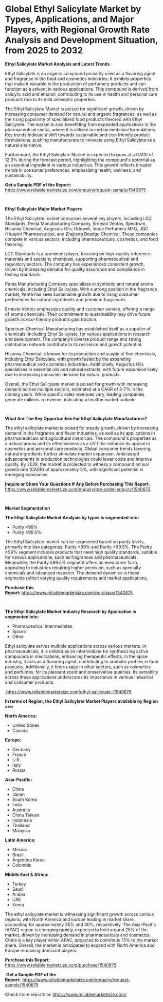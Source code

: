 <p><h1>Global Ethyl Salicylate Market by Types, Applications, and Major Players, with Regional Growth Rate Analysis and Development Situation, from 2025 to 2032</h1></p><p><strong>Ethyl Salicylate Market Analysis and Latest Trends</strong></p>
<p><p>Ethyl Salicylate is an organic compound primarily used as a flavoring agent and fragrance in the food and cosmetics industries. It exhibits properties that make it valuable in the production of perfumery products and can function as a solvent in various applications. This compound is derived from salicylic acid and ethanol, contributing to its use in health and personal care products due to its mild antiseptic properties.</p><p>The Ethyl Salicylate Market is poised for significant growth, driven by increasing consumer demand for natural and organic fragrances, as well as the rising popularity of specialized food products flavored with Ethyl Salicylate. The market is also benefitting from expanded applications in the pharmaceutical sector, where it is utilized in certain medicinal formulations. Key trends indicate a shift towards sustainable and eco-friendly product formulations, pushing manufacturers to innovate using Ethyl Salicylate as a natural alternative.</p><p>Furthermore, the Ethyl Salicylate Market is expected to grow at a CAGR of 12.3% during the forecast period, highlighting the compound's potential as an essential ingredient in various industries. This growth reflects broader trends in consumer preferences, emphasizing health, wellness, and sustainability.</p></p>
<p><strong>Get a Sample PDF of the Report:&nbsp;</strong> <a href="https://www.reliablemarketsize.com/enquiry/request-sample/1540875?utm_campaign=1832&utm_medium=2&utm_source=Github&utm_content=ia&utm_term=30012025&utm_id=ethyl-salicylate">https://www.reliablemarketsize.com/enquiry/request-sample/1540875</a></p>
<p>&nbsp;</p>
<p><strong>Ethyl Salicylate Major Market Players</strong></p>
<p><p>The Ethyl Salicylate market comprises several key players, including LGC Standards, Penta Manufacturing Company, Ernesto Ventós, Spectrum, Hisunny Chemical, Augustus Oils, Odowell, Inoue Perfumery MFG, JQC (Huayin) Pharmaceutical, and Zhejiang Boadge Chemical. These companies compete in various sectors, including pharmaceuticals, cosmetics, and food flavoring.</p><p>LGC Standards is a prominent player, focusing on high-quality reference materials and specialty chemicals, supporting pharmaceutical and regulatory sectors. The company has experienced consistent growth, driven by increasing demand for quality assurance and compliance in testing standards.</p><p>Penta Manufacturing Company specializes in synthetic and natural aroma chemicals, including Ethyl Salicylate. With a strong position in the fragrance market, Penta has seen sustainable growth due to rising consumer preferences for natural ingredients and premium fragrances.</p><p>Ernesto Ventós emphasizes quality and customer service, offering a range of aroma chemicals. Their commitment to sustainability may drive future growth as eco-friendly products gain traction.</p><p>Spectrum Chemical Manufacturing has established itself as a supplier of chemicals, including Ethyl Salicylate, for various applications in research and development. The company’s diverse product range and strong distribution network contribute to its resilience and growth potential.</p><p>Hisunny Chemical is known for its production and supply of fine chemicals, including Ethyl Salicylate, with growth fueled by the expanding pharmaceutical and cosmetics industries. Additionally, Augustus Oils specializes in essential oils and natural extracts, with future expansion likely due to increasing consumer demand for natural products.</p><p>Overall, the Ethyl Salicylate market is poised for growth with increasing demand across multiple sectors, estimated at a CAGR of 5-7% in the coming years. While specific sales revenues vary, leading companies generate millions in revenue, indicating a healthy market outlook.</p></p>
<p>&nbsp;</p>
<p><strong>What Are The Key Opportunities For Ethyl Salicylate Manufacturers?</strong></p>
<p><p>The ethyl salicylate market is poised for steady growth, driven by increasing demand in the fragrance and flavor industries, as well as its applications in pharmaceuticals and agricultural chemicals. The compound's properties as a natural aroma and its effectiveness as a UV filter enhance its appeal in cosmetics and personal care products. Global consumer trends favoring natural ingredients further stimulate market expansion. Anticipated advancements in production technologies could lower costs and improve quality. By 2028, the market is projected to witness a compound annual growth rate (CAGR) of approximately 5%, with significant potential in emerging economies.</p></p>
<p><strong>Inquire or Share Your Questions If Any Before Purchasing This Report:</strong> <a href="https://www.reliablemarketsize.com/enquiry/pre-order-enquiry/1540875?utm_campaign=1832&utm_medium=2&utm_source=Github&utm_content=ia&utm_term=30012025&utm_id=ethyl-salicylate">https://www.reliablemarketsize.com/enquiry/pre-order-enquiry/1540875</a></p>
<p>&nbsp;</p>
<p><strong>Market Segmentation</strong></p>
<p><strong>The Ethyl Salicylate Market Analysis by types is segmented into:</strong></p>
<p><ul><li>Purity ≥99%</li><li>Purity ≥99.5%</li></ul></p>
<p><p>The Ethyl Salicylate market can be segmented based on purity levels, primarily into two categories: Purity ≥99% and Purity ≥99.5%. The Purity ≥99% segment includes products that meet high quality standards, suitable for various applications, such as fragrances and pharmaceuticals. Meanwhile, the Purity ≥99.5% segment offers an even purer form, appealing to industries requiring higher precision, such as specialty chemicals and advanced research. The demand dynamics in these segments reflect varying quality requirements and market applications.</p></p>
<p><strong>Purchase this Report:&nbsp;</strong><a href="https://www.reliablemarketsize.com/purchase/1540875?utm_campaign=1832&utm_medium=2&utm_source=Github&utm_content=ia&utm_term=30012025&utm_id=ethyl-salicylate">https://www.reliablemarketsize.com/purchase/1540875</a></p>
<p>&nbsp;</p>
<p><strong>The Ethyl Salicylate Market Industry Research by Application is segmented into:</strong></p>
<p><ul><li>Pharmaceutical Intermediates</li><li>Spices</li><li>Other</li></ul></p>
<p><p>Ethyl salicylate serves multiple applications across various markets. In pharmaceuticals, it is utilized as an intermediate for synthesizing active compounds in medications, enhancing therapeutic effects. In the spice industry, it acts as a flavoring agent, contributing to aromatic profiles in food products. Additionally, it finds usage in other sectors, such as cosmetics and perfumes, for its pleasant scent and preservative qualities. Its versatility across these applications underscores its importance in various industrial and consumer products.</p></p>
<p><a href="https://www.reliablemarketsize.com/ethyl-salicylate-r1540875?utm_campaign=1832&utm_medium=2&utm_source=Github&utm_content=ia&utm_term=30012025&utm_id=ethyl-salicylate">&nbsp;https://www.reliablemarketsize.com/ethyl-salicylate-r1540875</a></p>
<p><strong>In terms of Region, the Ethyl Salicylate Market Players available by Region are:</strong></p>
<p>
    <p> <strong> North America: </strong>
        <ul>
            <li>United States</li>
            <li>Canada</li>
        </ul>
        </p> 
    <p> <strong> Europe: </strong>
        <ul>
            <li>Germany</li>
            <li>France</li>
            <li>U.K.</li>
            <li>Italy</li>
            <li>Russia</li>
        </ul>
        </p> 
    <p> <strong> Asia-Pacific: </strong>
        <ul>
            <li>China</li>
            <li>Japan</li>
            <li>South Korea</li>
            <li>India</li>
            <li>Australia</li>
            <li>China Taiwan</li>
            <li>Indonesia</li>
            <li>Thailand</li>
            <li>Malaysia</li>
        </ul>
        </p> 
    <p> <strong> Latin America: </strong>
        <ul>
            <li>Mexico</li>
            <li>Brazil</li>
            <li>Argentina Korea</li>
            <li>Colombia</li>
        </ul>
        </p> 
    <p> <strong> Middle East & Africa: </strong>
        <ul>
            <li>Turkey</li>
            <li>Saudi</li>
            <li>Arabia</li>
            <li>UAE</li>
            <li>Korea</li>
        </ul>
    </p>
    </p>
<p><p>The ethyl salicylate market is witnessing significant growth across various regions, with North America and Europe leading in market share, accounting for approximately 35% and 30%, respectively. The Asia-Pacific (APAC) region is emerging rapidly, expected to hold around 25% of the market, driven by increasing demand in pharmaceuticals and cosmetics. China is a key player within APAC, projected to contribute 15% to the market share. Overall, the market is anticipated to expand with North America and Europe remaining dominant players.</p></p>
<p><strong>Purchase this Report: </strong><a href="https://www.reliablemarketsize.com/purchase/1540875?utm_campaign=1832&utm_medium=2&utm_source=Github&utm_content=ia&utm_term=30012025&utm_id=ethyl-salicylate">https://www.reliablemarketsize.com/purchase/1540875</a></p>
<p>&nbsp;<strong>Get a Sample PDF of the Report:&nbsp;&nbsp;</strong><a href="https://www.reliablemarketsize.com/enquiry/request-sample/1540875?utm_campaign=1832&utm_medium=2&utm_source=Github&utm_content=ia&utm_term=30012025&utm_id=ethyl-salicylate">https://www.reliablemarketsize.com/enquiry/request-sample/1540875</a></p>
<p><strong></strong></p>
<p>Check more reports on <a href="https://www.reliablemarketsize.com/?utm_campaign=1832&utm_medium=2&utm_source=Github&utm_content=ia&utm_term=30012025&utm_id=ethyl-salicylate">https://www.reliablemarketsize.com/</a></p>